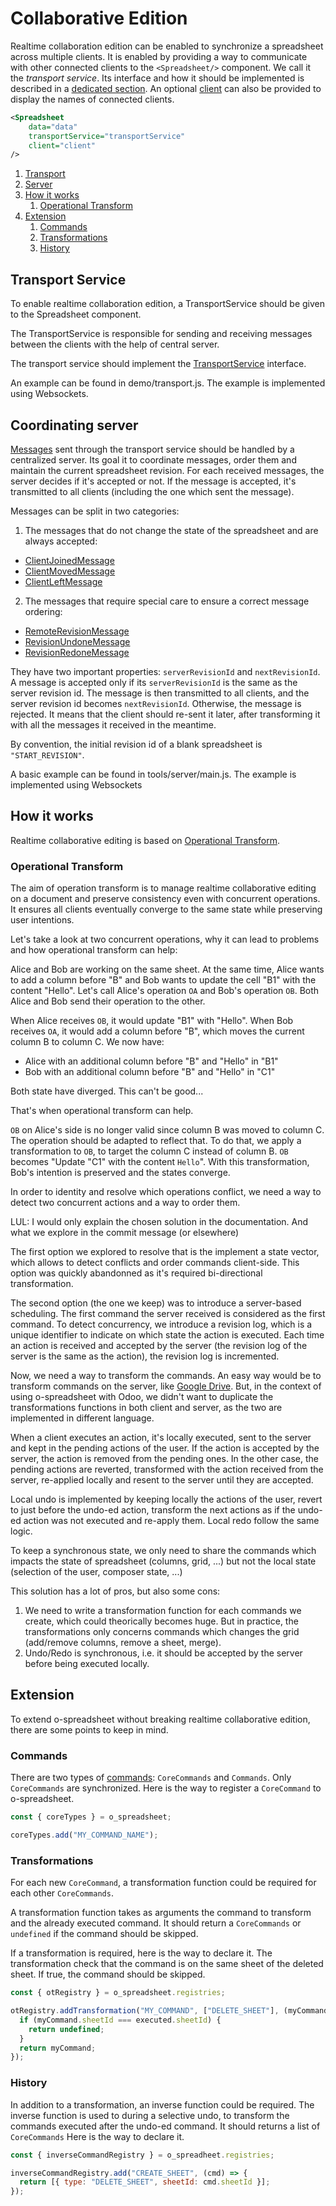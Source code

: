 # Collaborative Edition

Realtime collaboration edition can be enabled to synchronize a spreadsheet across multiple clients.
It is enabled by providing a way to communicate with other connected clients to the `<Spreadsheet/>` component. We call it the _transport service_. Its interface and how it should be implemented is described in a [dedicated section](#transport-service). An optional [client](tsdoc/interfaces/client.md) can also be provided to display the names of connected clients.

```xml
<Spreadsheet
    data="data"
    transportService="transportService"
    client="client"
/>
```

1. [Transport](#transport)
1. [Server](#server)
1. [How it works](#how-it-works)
   1. [Operational Transform](#operational-transform)
1. [Extension](#extension)
   1. [Commands](#commands)
   1. [Transformations](#transformations)
   1. [History](#history)

## Transport Service

To enable realtime collaboration edition, a TransportService should be given to the Spreadsheet component.

The TransportService is responsible for sending and receiving messages between the clients with the help of central server.

The transport service should implement the [TransportService](tsdoc/interfaces/transportservice.md) interface.

An example can be found in demo/transport.js. The example is implemented using Websockets.

## Coordinating server

[Messages](tsdoc/README.md#CollaborationMessage) sent through the transport service should be handled by a centralized server. Its goal it to coordinate messages, order them and maintain the current spreadsheet revision.
For each received messages, the server decides if it's accepted or not. If the message is accepted, it's transmitted to all clients
(including the one which sent the message).

Messages can be split in two categories:

1. The messages that do not change the state of the spreadsheet and are always accepted:

- [ClientJoinedMessage](tsdoc/interfaces/clientjoinedmessage.md)
- [ClientMovedMessage](tsdoc/interfaces/clientmovedmessage.md)
- [ClientLeftMessage](tsdoc/interfaces/clientleftmessage.md)

2. The messages that require special care to ensure a correct message ordering:

- [RemoteRevisionMessage](tsdoc/interfaces/remoterevisionmessage.md)
- [RevisionUndoneMessage](tsdoc/interfaces/revisionundonemessage.md)
- [RevisionRedoneMessage](tsdoc/interfaces/revisionredonemessage.md)

They have two important properties: `serverRevisionId` and `nextRevisionId`. A message is accepted only if its `serverRevisionId`
is the same as the server revision id. The message is then transmitted to all clients, and the server revision id becomes `nextRevisionId`. Otherwise, the message is rejected. It means that the client should re-sent it later, after transforming it with all the messages it received in the meantime.

By convention, the initial revision id of a blank spreadsheet is `"START_REVISION"`.

A basic example can be found in tools/server/main.js. The example is implemented using Websockets

## How it works

Realtime collaborative editing is based on [Operational Transform](https://en.wikipedia.org/wiki/Operational_transformation).

### Operational Transform

The aim of operation transform is to manage realtime collaborative editing on a document and preserve consistency even with concurrent operations.
It ensures all clients eventually converge to the same state while preserving user intentions.

<!-- This required to transform the operation which comes 'after' with the transformation which comes 'before'. To do that, we need a global order, which will be explained later. -->

Let's take a look at two concurrent operations, why it can lead to problems and how operational transform can help:

Alice and Bob are working on the same sheet. At the same time, Alice wants to add a column before "B" and Bob wants to update the cell "B1" with the content "Hello". Let's call Alice's operation `OA` and Bob's operation `OB`.
Both Alice and Bob send their operation to the other.

When Alice receives `OB`, it would update "B1" with "Hello". When Bob receives `OA`,
it would add a column before "B", which moves the current column B to column C.
We now have:

- Alice with an additional column before "B" and "Hello" in "B1"
- Bob with an additional column before "B" and "Hello" in "C1"

Both state have diverged. This can't be good...

That's when operational transform can help.

`OB` on Alice's side is no longer valid since column B was moved to column C. The operation should be adapted to
reflect that. To do that, we apply a transformation to `OB`, to target the column C instead of column B. `OB` becomes "Update "C1" with the content `Hello`". With this transformation, Bob's intention is preserved and the states converge.

In order to identity and resolve which operations conflict, we need a way to detect two concurrent actions and a way to order them.

LUL: I would only explain the chosen solution in the documentation. And what we explore in the commit message (or elsewhere)

The first option we explored to resolve that is the implement a state vector, which allows to detect conflicts and order commands client-side. This option was quickly abandonned as it's required bi-directional transformation.

The second option (the one we keep) was to introduce a server-based scheduling. The first command the server received is considered as the first command. To detect concurrency, we introduce a revision log, which is a unique identifier to indicate on which state the action is executed.
Each time an action is received and accepted by the server (the revision log of the server is the same as the action), the revision log is incremented.

Now, we need a way to transform the commands. An easy way would be to transform commands on the server, like [Google Drive](https://drive.googleblog.com/2010/09/whats-different-about-new-google-docs.html). But, in the context of using o-spreadsheet with Odoo, we didn't want to duplicate the transformations functions in both client and server, as the two are implemented in different language.

When a client executes an action, it's locally executed, sent to the server and kept in the pending actions of the user.
If the action is accepted by the server, the action is removed from the pending ones. In the other case, the pending actions are reverted, transformed with the action received from the server, re-applied locally and resent to the server until they are accepted.

Local undo is implemented by keeping locally the actions of the user, revert to just before the undo-ed action, transform the next actions as if the undo-ed action was not executed and re-apply them. Local redo follow the same logic.

To keep a synchronous state, we only need to share the commands which impacts the state of spreadsheet (columns, grid, ...) but not the local state (selection of the user, composer state, ...)

This solution has a lot of pros, but also some cons:

1. We need to write a transformation function for each commands we create, which could theorically becomes huge. But in practice, the transformations only concerns commands which changes the grid (add/remove columns, remove a sheet, merge).
1. Undo/Redo is synchronous, i.e. it should be accepted by the server before being executed locally.

## Extension

To extend o-spreadsheet without breaking realtime collaborative edition, there are some points to keep in mind.

### Commands

There are two types of [commands](add_command.md): `CoreCommands` and `Commands`. Only `CoreCommands` are synchronized.
Here is the way to register a `CoreCommand` to o-spreadsheet.

```js
const { coreTypes } = o_spreadsheet;

coreTypes.add("MY_COMMAND_NAME");
```

### Transformations

For each new `CoreCommand`, a transformation function could be required for each other `CoreCommands`.

A transformation function takes as arguments the command to transform and the already executed command. It should return a `CoreCommands` or `undefined` if the command should be skipped.

If a transformation is required, here is the way to declare it. The transformation check that the command is on the same sheet of the deleted sheet. If true, the command should be skipped.

```js
const { otRegistry } = o_spreadsheet.registries;

otRegistry.addTransformation("MY_COMMAND", ["DELETE_SHEET"], (myCommand, executedCommand) => {
  if (myCommand.sheetId === executed.sheetId) {
    return undefined;
  }
  return myCommand;
});
```

### History

In addition to a transformation, an inverse function could be required. The inverse function is used to during a selective undo, to transform the commands executed after the undo-ed command. It should returns a list of `CoreCommands` Here is the way to declare it.

```js
const { inverseCommandRegistry } = o_spreadheet.registries;

inverseCommandRegistry.add("CREATE_SHEET", (cmd) => {
  return [{ type: "DELETE_SHEET", sheetId: cmd.sheetId }];
});
```
